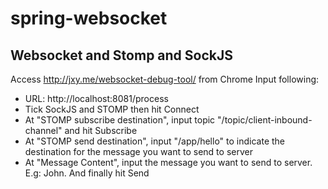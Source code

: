 # spring-websocket
## Websocket and Stomp and SockJS
Access http://jxy.me/websocket-debug-tool/ from Chrome
Input following:
* URL: http://localhost:8081/process 
* Tick SockJS and STOMP then hit Connect
* At "STOMP subscribe destination", input topic "/topic/client-inbound-channel" and hit Subscribe
* At "STOMP send destination", input "/app/hello" to indicate the destination for the message you want to send to server
* At "Message Content", input the message you want to send to server. E.g: John. And finally hit Send 
